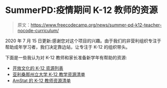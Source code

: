 # SummerPD:疫情期间 K-12 教师的资源

> 原文：<https://www.freecodecamp.org/news/summer-pd-k12-teacher-nocode-curriculum/>

2020 年 7 月 15 日更新:感谢您对这个项目的兴趣。由于我们的非营利组织专注于帮助成年学习者，我们决定靠边站，让专注于 K-12 的组织带头。

下面是一些我认为对 K-12 教师和家长准备新学年有帮助的资源:

*   [开放文化的 K-12 资源列表](http://www.openculture.com/free_k-12_educational_resources)
*   [亚利桑那州立大学 K-12 教学资源清单](https://education.asu.edu/teaching-resources-k-12-educators)
*   [AmStat 的 K-12 教师资源清单](https://www.amstat.org/ASA/Education/K-12-Educators.aspx)